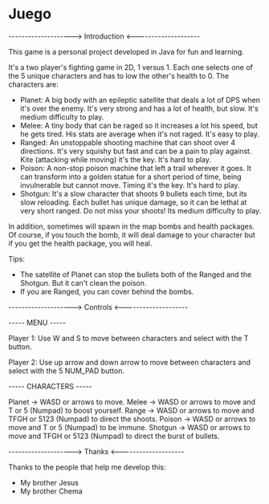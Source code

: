 # Juego

--------------------> Introduction <--------------------

This game is a personal project developed in Java for fun and learning. 

It's a two player's fighting game in 2D, 1 versus 1. Each one selects one of the 5 unique characters and has to low the other's health to 0. The characters are:
  - Planet: A big body with an epileptic satellite that deals a lot of DPS when it's over the enemy. It's very
    strong and has a lot of health, but slow. It's medium difficulty to play.
  - Melee: A tiny body that can be raged so it increases a lot his speed, but he gets tired. His stats are
    average when it's not raged. It's easy to play.
  - Ranged: An unstoppable shooting machine that can shoot over 4 directions. It's very squishy but fast
    and can be a pain to play against. Kite (attacking while moving) it's the key. It's hard to play.
  - Poison: A non-stop poison machine that left a trail wherever it goes. It can transform into a golden statue
    for a short period of time, being invulnerable but cannot move. Timing it's the key. It's hard to play.
  - Shotgun: It's a slow character that shoots 9 bullets each time, but its slow reloading. Each bullet has unique
    damage, so it can be lethal at very short ranged. Do not miss your shoots! Its medium difficulty to play.

In addition, sometimes will spawn in the map bombs and health packages. Of course, if you touch the bomb, it will
deal damage to your character but if you get the health package, you will heal.


Tips:
  - The satellite of Planet can stop the bullets both of the Ranged and the Shotgun. But it can't clean the poison.
  - If you are Ranged, you can cover behind the bombs.
  
  

-------------------->  Controls <--------------------

  ----- MENU -----
    
Player 1:  Use W and S to move between characters and select with the T button.

Player 2:  Use up arrow and down arrow to move between characters and select with the 5 NUM_PAD button.

  ----- CHARACTERS -----

Planet  -> WASD or arrows to move.
Melee   -> WASD or arrows to move and T or 5 (Numpad) to boost yourself.
Range   -> WASD or arrows to move and TFGH or 5123 (Numpad) to direct the shoots.
Poison  -> WASD or arrows to move and T or 5 (Numpad) to be immune.
Shotgun -> WASD or arrows to move and TFGH or 5123 (Numpad) to direct the burst of bullets.



-------------------->  Thanks <--------------------

Thanks to the people that help me develop this:
  - My brother Jesus
  - My brother Chema
